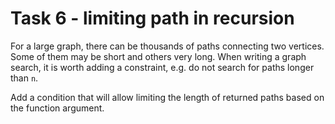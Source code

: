 # Task 6 - limiting path in recursion

For a large graph, there can be thousands of paths connecting two vertices.
Some of them may be short and others very long.
When writing a graph search, it is worth adding a constraint, e.g. do not search for paths longer than `n`.

Add a condition that will allow limiting the length of returned paths based on the function argument.
